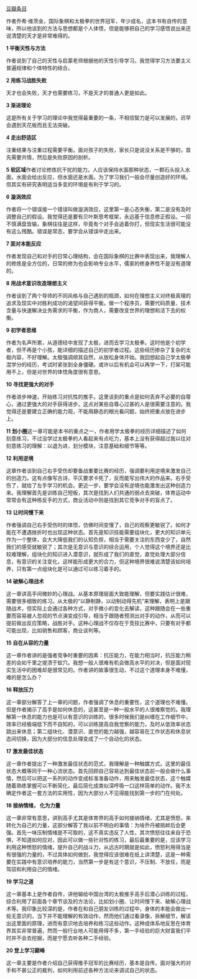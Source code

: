 [豆瓣条目](https://book.douban.com/subject/27047949/)

作者乔希·维茨金，国际象棋和太极拳的世界冠军，年少成名，这本书有自传的意味，所以他谈到的方法与思想都是个人体悟，但是能够把自己的学习感悟说出来还说清楚的天才是非常难得的。

**1 平衡天性与方法**

作者说到了自己的天性与启蒙老师根据他的天性引导学习。我觉得学习方法要主义普遍规律和个体特性的结合。

**2 用练习战胜失败**

天才也会失败，天才也需要练习，不是天才的普通人更是如此。

**3 渐进理论**

这是所有关于学习的理论中我觉得最重要的一条，不相信智力是可以发展的，迟早会遇到天花板而且无法突破。

**4 走出舒适区**

注重结果与注重过程需要平衡。面对孩子的失败，家长只是说没关系是不够的，首先需要共情，然后是失败原因的剖析。

**5 软区域**作者讨论修炼抗干扰的能力。人应该保持水面那种状态，一颗石头投入水面，水面会给出反应，但水面还是水面。为了学习我们一般会尽量创造好的环境。但其实有研究表明适当多变的环境是有利于学习的。

**6 漩涡效应**

作者将一个错误接一个错误叫做漩涡效应，这里第一是心态失衡，第二是没有及时调整自己的假设。我觉得还是要有贝叶斯思考框架，永远基于信息修正假设。一招不慎满盘皆输，象棋往往是这样，毕竟有个对手会追着你打，但现实生活很可能没有这么残酷。错误是常态，要学会从错误中走出来。

**7 面对本能反应**

作者发现自己和对手的日常心理结构，会在国际象棋的比赛中表现出来，我理解人的修炼是全方位的，日常的修为也会影响专业水平，儒家的修身养性不是没有道理的。

**8 用战术意识改造理想主义**

作者谈到了两个导师的不同风格与自己遇到的瓶颈，如何在理想主义对终极真理的追求及现实中对胜利成功的渴望间获得平衡。做一个程序员，需要代码质量、技术含量与快速解决业务需求的平衡，作为商人，需要改变世界的理想和活下去的权衡。

**9 初学者思维**

作者为名声所累，从道德经中发现了太极，进而去学习太极拳。这时他是个初学者，但不再是个小孩，能详细的描述自己的初学者过程。这些经历掺杂了复杂的太极内容，不好理解。太极强调顺其自然，从放松身体开始。我回想起自己学太极拳混学分的经历，考试时紧张到全身僵硬。或许以后有机会可以再学一下，打架可能用不上，但是对世界的体悟角度很有意思。

**10 寻找更强大的对手**

作者进步神速，开始练习对抗性的推手。这里谈到的重点是如何丢弃不必要的自尊心，通过更强大的对手获得进步。这点对某些自尊心过甚的人是很需要注意的。我觉得还是要建立正确的能力观，不能用静态的眼光看问题，始终把重点放在进步上。

**11 划小圈**这一章可能是本书的重点之一，作者用学太极拳的经历详细描述了如何刻意练习，不过没学过太极拳的人看起来有点吃力，基本上没有获得超过我以往对刻意练习的理解：以退为进，划分模块，注意基础和细节等等。

**12 利用逆境**

这章作者谈到自己右手受伤却要备战重要比赛的经历，强调要利用逆境来激发自己的创造力。这有点像写古诗，平仄要求卡死了，反而能写出伟大的作品来。右手受伤了，就给了左手学习的机会。更近一步，要学会没有逆境也能激发出这种创造力来。我理解首先是训练自己短板，其次是找到人们共通的弱点去突破，体育运动中常常会有这种练反手的方式，商业活动中则是找到其它竞争对手的盲点了。

**13 让时间慢下来**

作者强调自己右手受伤时的体悟，仿佛时间变慢了，自己的观察更敏锐了。如何才能在不遭遇挫折时也出现这种状态。首先是知识技能需要组块化，更大的知识单元作为一个整体，会大大降低我们的认知负担，相当于需要关注的东西变少了，自然我们的感受就敏锐了；其次是无意识与意识的综合运用，个人觉得这个境界还是比较难理解，组块化的知识进入潜意识，就形成了我们的直觉，直觉处理大部分信息，有意识的关注变化，这样能形成更大的合力，但这种境界很难说清楚该如何培养，只有第一点组块化是可以通过可以练习着手的。

**14 破解心理战术**

这一章讲高手间微妙的心理战。从基本原理层面大致能理解，但要实践估计很难，需要很多细致的练习。从太极的“以静制静，以动制动得先机”来理解，表明上是跟随战术，但实际上会通过各种方式，对手微小的变化去解读，这种跟随会在一些重要而容易被人忽视的节点演变成引导，相当于跟随者预测出对手的动作，从而可以提前做出反应策略，战胜对手。这种心理战不仅存在于竞技比赛中，只要有对手都可能出现，比如销售和顾客，商业谈判等。

**15 自在从容的力量**

这一章作者讲的是强者竞争时重要的因素：抗压能力，在能力相当时，抗压能力稍差的会如千里之堤溃于蚁穴。我想一般人很难有机会做高水平的对决，但是面对现实生活中的困难却是很常见的。作者讲的故事很生动，不过这个道理本身不难懂，难的是怎么办？

**16 释放压力**

这一章部分解答了上一章的问题，作者强调了休息的重要性，这个道理也不难懂。但是作者揭示了高手是如何休息的，这甚至是一种一般水平的人很难察觉的。我理解第一休息的能力也是可以有意识的训练的，很多时候我们是纠缠在工作细节中，效率已经极端低下而不自知的，可以训练提高自我觉察的能力，及时从低效率状态跳出来休息；第二组块化、潜意识、直觉的能力越强，越容易在工作状态和休息状态间切换，因为大部分的信息处理变成了一个自动化的状态。

**17 激发最佳状态**

这一章作者提出了一种激发最佳状态的范式，我理解是一种触媒方式。这里的最佳状态大概等同于一种心流状态。首先回顾自己容易达到最佳状态前一般会做什么事情，然后可以把这一系列的动作变成标准准备动作，用来触发最佳状态，这个触媒随着熟练掌握可以不断简化，最后简化成类似深呼吸一口这样简单的动作。我不太确定作者这一套方法的实用性，因为大部分人不见得能找到第一步的门在何处。

**18 接纳情绪， 化为力量**

这一章非常有意思，讲到高手尤其是体育界的高手如何接纳情绪，尤其是愤怒，来转化为自己的力量，这部分解答了我以前不明白的事情：为啥乔丹被挑衅后会更强。首先一味压制情绪是不可取的，这不真实违反了人性，其次愤怒往往来自于恐惧，不知道如何应对，因此可以做一些针对性的练习，最后最重要的是，应该学习利用这种愤怒的情绪，提升自己的战斗力，从远古时期就是如此，愤怒利用得当是有很强的力量的，不过具体如何做到，我觉得应该很难在纸上讲清楚，这是一种需要在实践中有意识培养的能力，当然第一步是有这个意识，不压制、不放任，而是驾驭和利用自己的情绪。

**19 学习之道**

这一章基本上是作者自传，讲他输给中国台湾的太极推手高手后潜心训练的过程，综合利用了前面各个章节谈及的方法论，比如划小圈、让时间慢下来、破解心理战术等。我印象比较深的是，作者在和自己朋友训练的过程中，身体的本能会做出一些无意识的，当下并不能理解的有效动作，然而他们通过看录像，拆解细节，解读出这里面的原理，进而有意识地去培养和练习这些动作。这种成体系地反思在体育界其实非常普遍，然而一般行业地人可能用得不多，第一手经验的巨大财富我们平时并不会去挖掘，而是宁愿去听各种二手经验。

**20 登上学习巅峰**

这一章主要是作者介绍自己获得推手冠军的比赛经历，基本是自传。面对强大的对手和不甚公正的裁判，如何利用前述各种方法论来调试自己的状态。